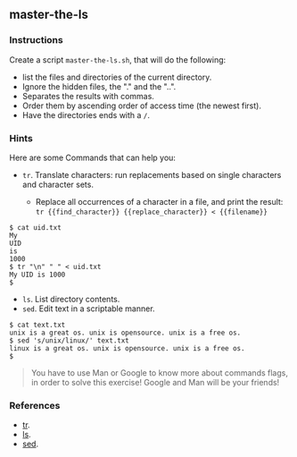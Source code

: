 ## master-the-ls

### Instructions

Create a script `master-the-ls.sh`, that will do the following:

- list the files and directories of the current directory.
- Ignore the hidden files, the "." and the "..".
- Separates the results with commas.
- Order them by ascending order of access time (the newest first).
- Have the directories ends with a `/`.

### Hints

Here are some Commands that can help you:

- `tr`. Translate characters: run replacements based on single characters and character sets.

  - Replace all occurrences of a character in a file, and print the result:
    `tr {{find_character}} {{replace_character}} < {{filename}}`

```console
$ cat uid.txt
My
UID
is
1000
$ tr "\n" " " < uid.txt
My UID is 1000
$
```

- `ls`. List directory contents.
- `sed`. Edit text in a scriptable manner.

```console
$ cat text.txt
unix is a great os. unix is opensource. unix is a free os.
$ sed 's/unix/linux/' text.txt
linux is a great os. unix is opensource. unix is a free os.
$
```

> You have to use Man or Google to know more about commands flags, in order to solve this exercise!
> Google and Man will be your friends!

### References

- [tr](https://www.gnu.org/software/coreutils/tr).
- [ls](https://www.gnu.org/software/coreutils/ls).
- [sed](https://www.gnu.org/software/sed/manual/sed.html).
